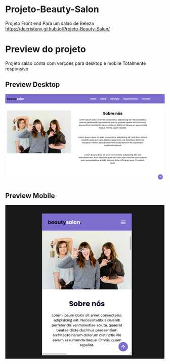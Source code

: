 # Projeto-Beauty-Salon
Projeto Front end Para um salao de Beleza
https://decristony.github.io/Projeto-Beauty-Salon/

# Preview do projeto

 Projeto salao conta com verçoes para desktop e mobile
 Totalmente responsivo 

## Preview Desktop

![Preview desktop](https://raw.githubusercontent.com/decristony/Projeto-Beauty-Salon/master/preview/preview%20desktop.PNG)


## Preview Mobile

![Preview mobile](https://raw.githubusercontent.com/decristony/Projeto-Beauty-Salon/master/preview/Preview%20-Mobile.png)
